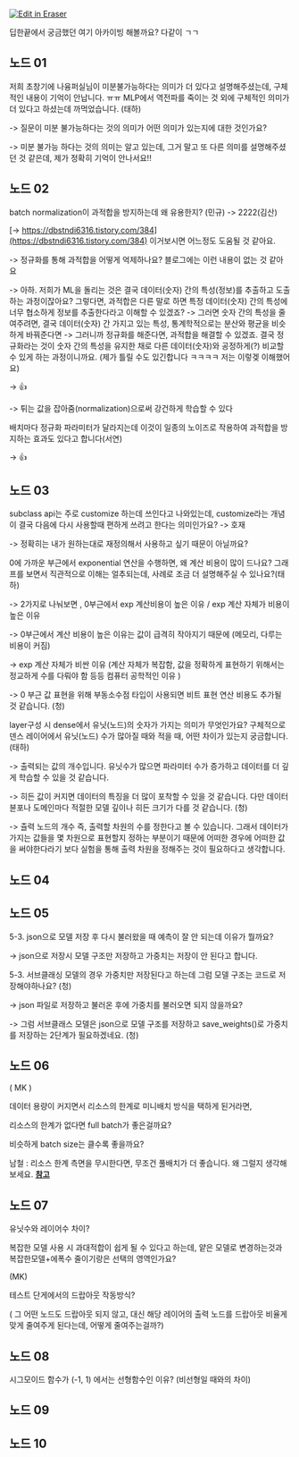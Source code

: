 <p><a target="_blank" href="https://app.eraser.io/workspace/Qt07yUo7CrWs1msnek4z" id="edit-in-eraser-github-link"><img alt="Edit in Eraser" src="https://firebasestorage.googleapis.com/v0/b/second-petal-295822.appspot.com/o/images%2Fgithub%2FOpen%20in%20Eraser.svg?alt=media&amp;token=968381c8-a7e7-472a-8ed6-4a6626da5501"></a></p>

딥한끝에서 궁금했던 여기 아카이빙 해볼까요? 다같이 ㄱㄱ



## 노드 01
저희 초창기에 나융퍼실님이 미분불가능하다는 의미가 더 있다고 설명해주셨는데, 구체적인 내용이 기억이 안납니다. ㅠㅠ MLP에서 역전파를 죽이는 것 외에 구체적인 의미가 더 있다고 하셨는데 까먹었습니다.  (태하)

-> 질문이 미분 불가능하다는 것의 의미가 어떤 의미가 있는지에 대한 것인가요? 

-> 미분 불가능 하다는 것의 의미는 알고 있는데, 그거 말고 또 다른 의미를 설명해주셨던 것 같은데, 제가 정확히 기억이 안나서요!!



## 노드 02
batch normalization이 과적합을 방지하는데 왜 유용한지?  (민규)  -> 2222(김산)

[﻿-> ﻿https://dbstndi6316.tistory.com/384](https://dbstndi6316.tistory.com/384)  이거보시면 어느정도 도움될 것 같아요.

-> 정규화를 통해 과적합을 어떻게 억제하나요? 블로그에는 이런 내용이 없는 것 같아요

-> 아하. 저희가 ML을 돌리는 것은 결국 데이터(숫자) 간의 특성(정보)를 추출하고 도출하는 과정이잖아요? 그렇다면, 과적합은 다른 말로 하면 특정 데이터(숫자) 간의 특성에 너무 협소하게 정보를 추출한다라고 이해할 수 있겠죠? -> 그러면 숫자 간의 특성을 줄여주려면, 결국 데이터(숫자) 간 가지고 있는 특성, 통계학적으로는 분산와 평균을 비슷하게 바꿔준다면 -> 그러니까 정규화를 해준다면, 과적합을 해결할 수 있겠죠. 결국 정규화라는 것이 숫자 간의 특성을 유지한 채로 다른 데이터(숫자)와 공정하게(?) 비교할 수 있게 하는 과정이니까요. (제가 틀릴 수도 있긴합니다 ㅋㅋㅋㅋ 저는 이렇겢 이해했어요)

-> 👍

-> 튀는 값을 잡아줌(normalization)으로써 강건하게 학습할 수 있다

배치마다 정규화 파라미터가 달라지는데 이것이 일종의 노이즈로 작용하여 과적합을 방지하는 효과도 있다고 합니다(서연)

-> 👍

## 노드 03
subclass api는 주로 customize 하는데 쓰인다고 나와있는데, customize라는 개념이 결국 다음에 다시 사용할때 편하게 쓰려고 한다는 의미인가요? -> 호재

-> 정확히는 내가 원하는대로 재정의해서 사용하고 싶기 때문이 아닐까요?

0에 가까운 부근에서 exponential 연산을 수행하면, 왜 계산 비용이 많이 드나요? 그래프를 보면서 직관적으로 이해는 얼추되는데, 사례로 조금 더 설명해주실 수 있나요?(태하)

-> 2가지로 나눠보면 , 0부근에서 exp 계산비용이 높은 이유 / exp 계산 자체가 비용이 높은 이유

-> 0부근에서 계산 비용이 높은 이유는 값이 급격히 작아지기 때문에  (메모리, 다루는 비용이 커짐)

-> exp 계산 자체가 비싼 이유 (계산 자체가 복잡함, 값을 정확하게 표현하기 위해서는 정교하게 수를 다뤄야 함 등등 컴퓨터 공학적인 이유 )

-> 0 부근 값 표현을 위해 부동소수점 타입이 사용되면 비트 표현 연산 비용도 추가될 것 같습니다. (청)



layer구성 시 dense에서 유닛(노드)의 숫자가 가지는 의미가 무엇인가요? 구체적으로 덴스 레이어에서 유닛(노드) 수가 많아질 때와 적을 때, 어떤 차이가 있는지 궁금합니다. (태하)

-> 출력되는 값의 개수입니다. 유닛수가 많으면 파라미터 수가 증가하고 데이터를 더 깊게 학습할 수 있을 것 같습니다.

-> 히든 값이 커지면 데이터의 특징을 더 많이 포착할 수 있을 것 같습니다. 다만 데이터 뷴포나 도메인마다 적절한 모델 깊이나 히든 크기가 다를 것 같습니다. (청) 

-> 츌력 노드의 개수 즉, 출력할 차원의 수를 정한다고 볼 수 있습니다. 그래서 데이터가 가지는 값들을 몇 차원으로 표현할지 정하는 부분이기 때문에 어떠한 경우에 어떠한 값을 써야한다라기 보다 실험을 통해 출력 차원을 정해주는 것이 필요하다고 생각합니다.



## 노드 04






## 노드 05
5-3. json으로 모델 저장 후 다시 불러왔을 때 예측이 잘 안 되는데 이유가 뭘까요?

-> json으로 저장시 모델 구조만 저장하고 가중치는 저장이 안 된다고 합니다.



 5-3. 서브클래싱 모델의 경우 가중치만 저장된다고 하는데 그럼 모델 구조는 코드로 저장해야하나요? (청)

-> json 파일로 저장하고 불러온 후에 가중치를 불러오면 되지 않을까요? 

   -> 그럼 서브클래스 모델은 json으로 모델 구조를 저장하고 save_weights()로 가중치를 저장하는 2단계가 필요하겠네요. (청)



## 노드 06
( MK )

데이터 용량이 커지면서 리소스의 한계로 미니배치 방식을  택하게 된거라면, 

리소스의 한계가 없다면 full batch가 좋은걸까요? 

비슷하게 batch size는 클수록 좋을까요? 

남철 : 리소스 한계 측면을 무시한다면, 무조건 풀배치가 더 좋습니다. 왜 그럴지 생각해보세요. [﻿**참고**](https://welcome-to-dewy-world.tistory.com/86) 



## 노드 07
유닛수와 레이어수 차이?

복잡한 모델 사용 시 과대적합이 쉽게 될 수 있다고 하는데, 얕은 모델로 변경하는것과 복잡한모델+에폭수 줄이기랑은 선택의 영역인가요?



(MK)

테스트 단게에서의 드랍아웃 작동방식?

( 그 어떤 노드도 드랍아웃 되지 않고, 대신 해당 레이어의 출력 노드를 드랍아웃 비율게 맞게 줄여주게 된다는데, 어떻게 줄여주는걸까?)





## 노드 08


시그모이드 함수가 (-1, 1) 에서는 선형함수인 이유? (비선형일 때와의 차이)





## 노드 09








## 노드 10



<!--- Eraser file: https://app.eraser.io/workspace/Qt07yUo7CrWs1msnek4z --->